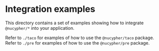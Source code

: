 # Integration examples

This directory contains a set of examples showing how to integrate `@nucypher/*`
into your application.

Refer to `./taco` for examples of how to use the `@nucypher/taco` package. Refer
to `./pre` for examples of how to use the `@nucypher/pre` package.
